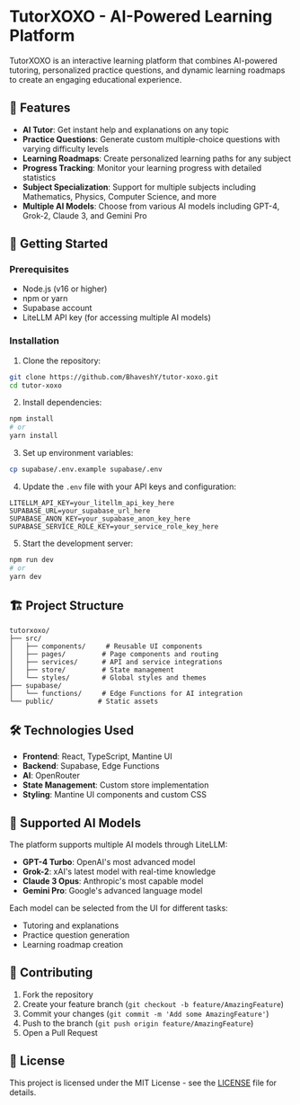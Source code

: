 # TutorXOXO - AI-Powered Learning Platform

TutorXOXO is an interactive learning platform that combines AI-powered tutoring, personalized practice questions, and dynamic learning roadmaps to create an engaging educational experience.

## 🌟 Features

- **AI Tutor**: Get instant help and explanations on any topic
- **Practice Questions**: Generate custom multiple-choice questions with varying difficulty levels
- **Learning Roadmaps**: Create personalized learning paths for any subject
- **Progress Tracking**: Monitor your learning progress with detailed statistics
- **Subject Specialization**: Support for multiple subjects including Mathematics, Physics, Computer Science, and more
- **Multiple AI Models**: Choose from various AI models including GPT-4, Grok-2, Claude 3, and Gemini Pro

## 🚀 Getting Started

### Prerequisites

- Node.js (v16 or higher)
- npm or yarn
- Supabase account
- LiteLLM API key (for accessing multiple AI models)

### Installation

1. Clone the repository:
```bash
git clone https://github.com/BhaveshY/tutor-xoxo.git
cd tutor-xoxo
```

2. Install dependencies:
```bash
npm install
# or
yarn install
```

3. Set up environment variables:
```bash
cp supabase/.env.example supabase/.env
```

4. Update the `.env` file with your API keys and configuration:
```env
LITELLM_API_KEY=your_litellm_api_key_here
SUPABASE_URL=your_supabase_url_here
SUPABASE_ANON_KEY=your_supabase_anon_key_here
SUPABASE_SERVICE_ROLE_KEY=your_service_role_key_here
```

5. Start the development server:
```bash
npm run dev
# or
yarn dev
```

## 🏗️ Project Structure

```
tutorxoxo/
├── src/
│   ├── components/     # Reusable UI components
│   ├── pages/         # Page components and routing
│   ├── services/      # API and service integrations
│   ├── store/         # State management
│   └── styles/        # Global styles and themes
├── supabase/
│   └── functions/     # Edge Functions for AI integration
└── public/           # Static assets
```

## 🛠️ Technologies Used

- **Frontend**: React, TypeScript, Mantine UI
- **Backend**: Supabase, Edge Functions
- **AI**: OpenRouter
- **State Management**: Custom store implementation
- **Styling**: Mantine UI components and custom CSS

## 🤖 Supported AI Models

The platform supports multiple AI models through LiteLLM:

- **GPT-4 Turbo**: OpenAI's most advanced model
- **Grok-2**: xAI's latest model with real-time knowledge
- **Claude 3 Opus**: Anthropic's most capable model
- **Gemini Pro**: Google's advanced language model

Each model can be selected from the UI for different tasks:
- Tutoring and explanations
- Practice question generation
- Learning roadmap creation

## 🤝 Contributing

1. Fork the repository
2. Create your feature branch (`git checkout -b feature/AmazingFeature`)
3. Commit your changes (`git commit -m 'Add some AmazingFeature'`)
4. Push to the branch (`git push origin feature/AmazingFeature`)
5. Open a Pull Request

## 📝 License

This project is licensed under the MIT License - see the [LICENSE](LICENSE) file for details.
